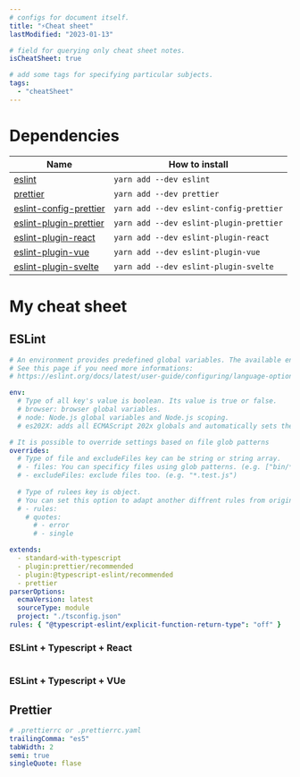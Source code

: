 ```yaml
---
# configs for document itself.
title: "⚡Cheat sheet"
lastModified: "2023-01-13"

# field for querying only cheat sheet notes.
isCheatSheet: true

# add some tags for specifying particular subjects.
tags:
  - "cheatSheet"
---
```

# Dependencies
| Name                                                                           | How to install                          |
| ------------------------------------------------------------------------------ | --------------------------------------- |
| [eslint](https://www.npmjs.com/package/eslint)                                 | `yarn add --dev eslint`                 |
| [prettier](https://www.npmjs.com/package/prettier)                             | `yarn add --dev prettier`               |
| [eslint-config-prettier](https://www.npmjs.com/package/eslint-config-prettier) | `yarn add --dev eslint-config-prettier` |
| [eslint-plugin-prettier](https://www.npmjs.com/package/eslint-plugin-prettier) | `yarn add --dev eslint-plugin-prettier` |
| [eslint-plugin-react](https://www.npmjs.com/package/eslint-plugin-react)       | `yarn add --dev eslint-plugin-react`    |
| [eslint-plugin-vue](https://www.npmjs.com/package/eslint-plugin-vue)           | `yarn add --dev eslint-plugin-vue`      |
| [eslint-plugin-svelte](https://www.npmjs.com/package/eslint-plugin-svelte)     | `yarn add --dev eslint-plugin-svelte`                                        |

# My cheat sheet
## ESLint
```yaml {title="eslintrc.yml"}
# An environment provides predefined global variables. The available environments
# See this page if you need more informations:
# https://eslint.org/docs/latest/user-guide/configuring/language-options#specifying-environments

env:
  # Type of all key's value is boolean. Its value is true or false.
  # browser: browser global variables.
  # node: Node.js global variables and Node.js scoping.
  # es202X: adds all ECMAScript 202x globals and automatically sets the `ecmaVersion` parser option to 2X-9.

# It is possible to override settings based on file glob patterns
overrides:
  # Type of file and excludeFiles key can be string or string array.
  # - files: You can specificy files using glob patterns. (e.g. ["bin/*.js*", "lib/*.js"])
  # - excludeFiles: exclude files too. (e.g. "*.test.js")
  
  # Type of rulees key is object.
  # You can set this option to adapt another diffrent rules from origin one.
  # - rules:
    # quotes:
      # - error
      # - single

extends:
  - standard-with-typescript
  - plugin:prettier/recommended
  - plugin:@typescript-eslint/recommended
  - prettier
parserOptions:
  ecmaVersion: latest
  sourceType: module
  project: "./tsconfig.json"
rules: { "@typescript-eslint/explicit-function-return-type": "off" }
```

### ESLint + Typescript + React
```
```
### ESLint + Typescript + VUe

## Prettier
```yaml {title="prettierrc.yml"}
# .prettierrc or .prettierrc.yaml
trailingComma: "es5" 
tabWidth: 2 
semi: true 
singleQuote: flase
```
